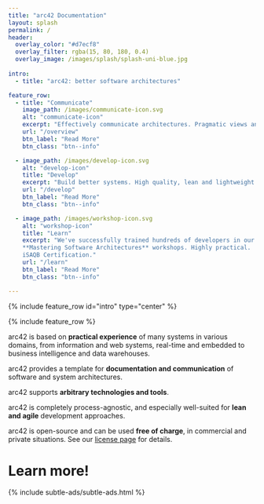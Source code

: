 ```yaml
---
title: "arc42 Documentation"
layout: splash
permalink: /
header:
  overlay_color: "#d7ecf8"
  overlay_filter: rgba(15, 80, 180, 0.4)
  overlay_image: /images/splash/splash-uni-blue.jpg
  
intro:
  - title: "arc42: better software architectures"

feature_row:
  - title: "Communicate"
    image_path: /images/communicate-icon.svg
    alt: "communicate-icon"
    excerpt: "Effectively communicate architectures. Pragmatic views and crosscutting concepts, compatible to IEEE 1471."
    url: "/overview"
    btn_label: "Read More"
    btn_class: "btn--info"

  - image_path: /images/develop-icon.svg
    alt: "develop-icon"
    title: "Develop"
    excerpt: "Build better systems. High quality, lean and lightweight."
    url: "/develop"
    btn_label: "Read More"
    btn_class: "btn--info"

  - image_path: /images/workshop-icon.svg
    alt: "workshop-icon"
    title: "Learn"
    excerpt: "We've successfully trained hundreds of developers in our
    **Mastering Software Architectures** workshops. Highly practical.
    iSAQB Certification."
    url: "/learn"
    btn_label: "Read More"
    btn_class: "btn--info"

---
```


{% include feature_row id="intro" type="center" %}

{% include feature_row %}


arc42 is based on **practical experience** of many systems in various domains,
from information and web systems, real-time and embedded to business intelligence
and data warehouses.

arc42 provides a template for **documentation and communication** of software and system
architectures.

arc42 supports **arbitrary technologies and tools**.

arc42 is completely process-agnostic, and especially
well-suited for **lean and agile** development approaches.

arc42 is open-source and can be used **free of charge**, in commercial and
private situations.
See our [license page](/license) for details.

# Learn more!

{% include subtle-ads/subtle-ads.html %}


